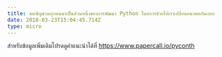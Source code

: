 ```yaml
---
title: ขอเชิญชวนทุกคนมาเป็นส่วนหนึ่งของการพัฒนา Python โดยการช่วยให้เราเปลี่ยนอนาคตกันเถอะ
date: 2018-03-23T15:04:45.714Z
type: micro
---
```


สำหรับข้อมูลเพิ่มเติมโปรดดูคำแนะนำได้ที่ https://www.papercall.io/pyconth